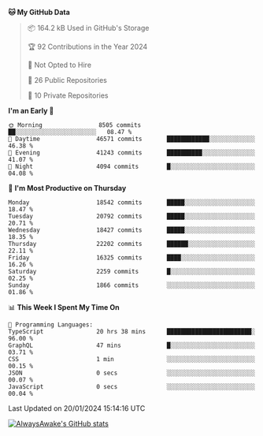 <!--START_SECTION:waka-->
**🐱 My GitHub Data** 

> 📦 164.2 kB Used in GitHub's Storage 
 > 
> 🏆 92 Contributions in the Year 2024
 > 
> 🚫 Not Opted to Hire
 > 
> 📜 26 Public Repositories 
 > 
> 🔑 10 Private Repositories 
 > 
**I'm an Early 🐤** 

```text
🌞 Morning                8505 commits        ██░░░░░░░░░░░░░░░░░░░░░░░   08.47 % 
🌆 Daytime                46571 commits       ████████████░░░░░░░░░░░░░   46.38 % 
🌃 Evening                41243 commits       ██████████░░░░░░░░░░░░░░░   41.07 % 
🌙 Night                  4094 commits        █░░░░░░░░░░░░░░░░░░░░░░░░   04.08 % 
```
📅 **I'm Most Productive on Thursday** 

```text
Monday                   18542 commits       █████░░░░░░░░░░░░░░░░░░░░   18.47 % 
Tuesday                  20792 commits       █████░░░░░░░░░░░░░░░░░░░░   20.71 % 
Wednesday                18427 commits       █████░░░░░░░░░░░░░░░░░░░░   18.35 % 
Thursday                 22202 commits       ██████░░░░░░░░░░░░░░░░░░░   22.11 % 
Friday                   16325 commits       ████░░░░░░░░░░░░░░░░░░░░░   16.26 % 
Saturday                 2259 commits        █░░░░░░░░░░░░░░░░░░░░░░░░   02.25 % 
Sunday                   1866 commits        ░░░░░░░░░░░░░░░░░░░░░░░░░   01.86 % 
```


📊 **This Week I Spent My Time On** 

```text
💬 Programming Languages: 
TypeScript               20 hrs 38 mins      ████████████████████████░   96.00 % 
GraphQL                  47 mins             █░░░░░░░░░░░░░░░░░░░░░░░░   03.71 % 
CSS                      1 min               ░░░░░░░░░░░░░░░░░░░░░░░░░   00.15 % 
JSON                     0 secs              ░░░░░░░░░░░░░░░░░░░░░░░░░   00.07 % 
JavaScript               0 secs              ░░░░░░░░░░░░░░░░░░░░░░░░░   00.04 % 
```


 Last Updated on 20/01/2024 15:14:16 UTC
<!--END_SECTION:waka-->

[![AlwaysAwake's GitHub stats](https://github-readme-stats.vercel.app/api?username=AlwaysAwake&show_icons=true&theme=github_dark&count_private=true)](https://github.com/AlwaysAwake/AlwaysAwake)
